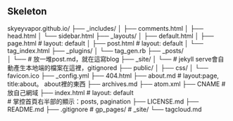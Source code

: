 ## Skeleton
skyeyvapor.github.io/
├── _includes/
│   ├── comments.html
│   ├── head.html
│   └── sidebar.html
├── _layouts/
│   ├── default.html
│   ├── page.html  # layout: default
│   ├── post.html  # layout: default
│   └── tag_index.html
├── _plugins/
│   └── tag_gen.rb
├── _posts/  
│   └── # 放一堆post.md，就在這寫blog
├── _site/
│   └── # jekyll serve會自動產生本地端的檔案在這裡，gitignored
├── public/
│   ├── css/
│   └── favicon.ico
├── _config.yml
├── 404.html
├── about.md  # layout:page, title:about。 about裡的東西
├── archives.md
├── atom.xml
├── CNAME  # 放自己網域
├── index.html  # layout: default  
                # 掌控首頁右半部的顯示：posts, pagination
├── LICENSE.md
├── README.md
├── .gitignore  # gp_pages/  # _site/
└── tagcloud.md